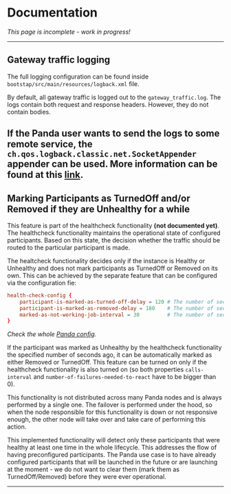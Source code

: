 # Documentation
<i>This page is incomplete - work in progress!</i>

---
## Gateway traffic logging
The full logging configuration can be found inside `bootstap/src/main/resources/logback.xml` file.

By default, all gateway traffic is logged out to the `gateway_traffic.log`.
The logs contain both request and response headers. However, they do not contain bodies.

If the Panda user wants to send the logs to some remote service, the `ch.qos.logback.classic.net.SocketAppender` appender can be used.
More information can be found at this [link](https://logback.qos.ch/manual/appenders.html#SocketAppender).
---
## Marking Participants as TurnedOff and/or Removed if they are Unhealthy for a while

This feature is part of the healthcheck functionality **(not documented yet)**.
The healthcheck functionality maintains the operational state of configured participants.
Based on this state, the decision whether the traffic should be routed to the particular participant is made.

The healtcheck functionality decides only if the instance is Healthy or Unhealthy and does not mark participants as TurnedOff or Removed on its own.
This can be achieved by the separate feature that can be configured via the configuration fie:

```conf
health-check-config {
    participant-is-marked-as-turned-off-delay = 120 # The number of seconds the participant is in the `Unhealthy` state after which the participant will be marked as not working by emitting `TurnedOff` event. If the value is not present or is smaller than 1 the feature is turned off. If turned on, the value is required to be smaller than participant-is-marked-as-removed-delay, otherwise, this setting will be discarded.
    participant-is-marked-as-removed-delay = 180    # The number of seconds the participant is in the `Unhealthy` state after which the participant will be marked as not working by emitting `Removed` event. If the value is not present or is smaller than 1 the feature is turned off.
    marked-as-not-working-job-interval = 30         # The number of seconds between the background job calls. The background job is responsible for marking participants as not working in alignment with `participant-is-marked-as-not-working-delay` and `participant-is-marked-as-removed-delay` properties. If the value is not present or is smaller than 1 the default is 30 seconds.
}
```
<i>Check the whole [Panda config](/config).</i>

If the participant was marked as Unhealthy by the healthcheck functionality the specified number of seconds ago, it can be 
automatically marked as either Removed or TurnedOff. This feature can be turned on only if the healthcheck functionality is also turned on 
(so both properties `calls-interval` and `number-of-failures-needed-to-react` have to be bigger than 0).

This functionality is not distributed across many Panda nodes and is always performed by a single one. 
The failover is performed under the hood, so when the node responsible for this functionality is down or not responsive enough, 
the other node will take over and take care of performing this action.

This implemented functionality will detect only these participants that were healthy at least one time in the whole lifecycle. 
This addresses the flow of having preconfigured participants. The Panda use case is to have already configured participants that will be 
launched in the future or are launching at the moment - we do not want to clear them (mark them as TurnedOff/Removed) before they were ever operational.

---